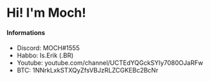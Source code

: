 # Hi! I'm Moch!
#### Informations
- Discord: MOCH#1555
- Habbo: Is.Erik (.BR)
- Youtube: youtube.com/channel/UCTEdYQGckSYIy7080OJaRFw
- BTC: 1NNrkLxkSTXQyZfsVBJzRLZCGKEBc2BcNr
